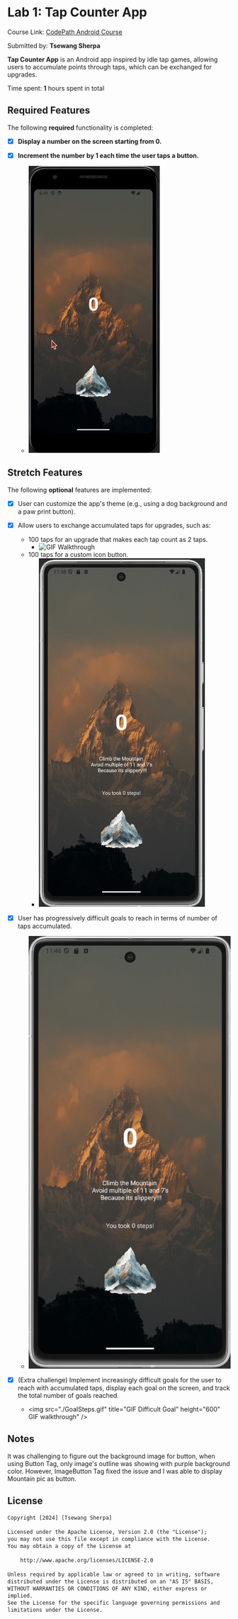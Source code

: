 # Lab 1: Tap Counter App

Course Link: [CodePath Android Course](https://courses.codepath.org/courses/and102/unit/1#!labs)

Submitted by: **Tsewang Sherpa** <!-- Replace 'Your Name Here' with your actual name -->

**Tap Counter App** is an Android app inspired by idle tap games, allowing users to accumulate points through taps, which can be exchanged for upgrades.

Time spent: **1** hours spent in total <!-- Replace 'X' with the number of hours you spent on this project -->

## Required Features

The following **required** functionality is completed:

- [X] **Display a number on the screen starting from 0.**
 
- [X] **Increment the number by 1 each time the user taps a button.**
 
    - <img src='./First.gif' title='GIF Walkthrough' alt='GIF Walkthrough' />

## Stretch Features

The following **optional** features are implemented:

- [X] User can customize the app's theme (e.g., using a dog background and a paw print button).
- [X] Allow users to exchange accumulated taps for upgrades, such as:
  - 100 taps for an upgrade that makes each tap count as 2 taps.
    - <img src='./Upgrade.gif' title='GIF Walkthrough' width='' alt='GIF Walkthrough' />
  - 100 taps for a custom icon button.
    - <img src="./IconChange.gif" title="Icon Change Difficult Goal" alt="GIF walkthrough" />
  
- [X] User has progressively difficult goals to reach in terms of number of taps accumulated.
  - <img src="./Difficulty.gif" title="GIF Difficult Goal" alt="GIF walkthrough" />
- [X] (Extra challenge) Implement increasingly difficult goals for the user to reach with accumulated taps, display each goal on the screen, and track the total number of goals reached.
  - <img src="./GoalSteps.gif" title="GIF Difficult Goal" height="600" GIF walkthrough" />

## Notes

It was challenging to figure out the background image for button, when using Button Tag, only image's outline was showing with purple background color. However, ImageButton Tag fixed the issue and I was able to display Mountain pic as button. <!-- Replace this with your specific challenges and experiences -->

## License

    Copyright [2024] [Tsewang Sherpa]

    Licensed under the Apache License, Version 2.0 (the "License");
    you may not use this file except in compliance with the License.
    You may obtain a copy of the License at

        http://www.apache.org/licenses/LICENSE-2.0

    Unless required by applicable law or agreed to in writing, software
    distributed under the License is distributed on an "AS IS" BASIS,
    WITHOUT WARRANTIES OR CONDITIONS OF ANY KIND, either express or implied.
    See the License for the specific language governing permissions and
    limitations under the License.

